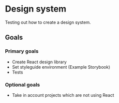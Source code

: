 # Design system

Testing out how to create a design system.

## Goals

### Primary goals

- Create React design library
- Set styleguide environment (Example Storybook)
- Tests

### Optional goals

- Take in account projects which are not using React
